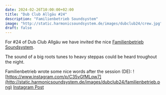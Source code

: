 ```yaml
---
date: 2024-02-26T10:00:00+02:00
title: "Dub Club Allgäu #24"
description: "Familienbetrieb Soundsystem"
image: "http://static.harmonicsoundsystem.de/images/dubclub24/crew.jpg"
draft: false
---
```

For #24 of Dub Club Allgäu we have invited the nice [Familienbetrieb Soundsystem](https://www.instagram.com/familienbetriebsoundsystem/).

The sound of a big roots tunes to heavy steppas could be heard troughout the night.

Familienbetrieb wrote some nice words after the session (DE):
![https://www.instagram.com/p/C35vGfMLqw7](http://static.harmonicsoundsystem.de/images/dubclub24/familienbetrieb.png)
[Instagram Post](https://www.instagram.com/p/C35vGfMLqw7)
